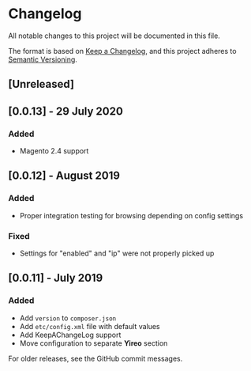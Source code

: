 # Changelog
All notable changes to this project will be documented in this file.

The format is based on [Keep a Changelog](https://keepachangelog.com/en/1.0.0/),
and this project adheres to [Semantic Versioning](https://semver.org/spec/v2.0.0.html).

## [Unreleased]

## [0.0.13] - 29 July 2020
### Added
- Magento 2.4 support

## [0.0.12] - August 2019
### Added
- Proper integration testing for browsing depending on config settings

### Fixed
- Settings for "enabled" and "ip" were not properly picked up

## [0.0.11] - July 2019
### Added
- Add `version` to `composer.json`
- Add `etc/config.xml` file with default values
- Add KeepAChangeLog support
- Move configuration to separate **Yireo** section

For older releases, see the GitHub commit messages.
